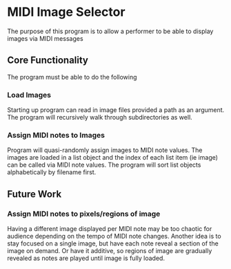 # MIDI Image Selector

The purpose of this program is to allow a performer to be able to display images via MIDI messages

## Core Functionality
The program must be able to do the following

### Load Images
Starting up program can read in image files provided a path as an argument. The program will recursively walk through 
subdirectories as well.

### Assign MIDI notes to Images
Program will quasi-randomly assign images to MIDI note values. The images are loaded in a list object and the index of 
each list item (ie image) can be called via MIDI note values. The program will sort list objects alphabetically by 
filename first.


## Future Work

### Assign MIDI notes to pixels/regions of image
Having a different image displayed per MIDI note may be too chaotic for audience depending on the tempo of MIDI note 
changes. Another idea is to stay focused on a single image, but have each note reveal a section of the image on demand. 
Or have it additive, so regions of image are gradually revealed as notes are played until image is fully loaded.   


